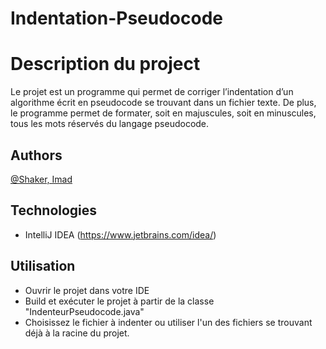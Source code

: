 # Indentation-Pseudocode

# Description du project

Le projet est un programme qui permet de corriger l’indentation d’un algorithme écrit en pseudocode se trouvant dans un fichier texte. De plus, le programme permet de formater, soit en majuscules, soit en minuscules, tous les mots réservés du langage pseudocode.

## Authors
[@Shaker, Imad](https://gitlab.info.uqam.ca/bouarfa.imad)

## Technologies
* IntelliJ IDEA (https://www.jetbrains.com/idea/)

## Utilisation
* Ouvrir le projet dans votre IDE
* Build et exécuter le projet à partir de la classe "IndenteurPseudocode.java"
* Choisissez le fichier à indenter ou utiliser l'un des fichiers se trouvant déjà à la racine du projet.
